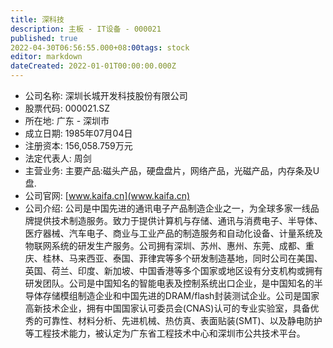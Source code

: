 ```yaml
---
title: 深科技
description: 主板 - IT设备 - 000021
published: true
2022-04-30T06:56:55.000+08:00tags: stock
editor: markdown
dateCreated: 2022-01-01T00:00:00.000Z
---
```


- 公司名称: 深圳长城开发科技股份有限公司
- 股票代码: 000021.SZ
- 所在地: 广东 - 深圳市
- 成立日期: 1985年07月04日
- 注册资本: 156,058.759万元
- 法定代表人: 周剑
- 主营业务: 主要产品:磁头产品，硬盘盘片，网络产品，光磁产品，内存条及U盘.
- 公司官网: [www.kaifa.cn](www.kaifa.cn)
- 公司介绍: 公司是中国先进的通讯电子产品制造企业之一，为全球多家一线品牌提供技术制造服务。致力于提供计算机与存储、通讯与消费电子、半导体、医疗器械、汽车电子、商业与工业产品的制造服务和自动化设备、计量系统及物联网系统的研发生产服务。公司拥有深圳、苏州、惠州、东莞、成都、重庆、桂林、马来西亚、泰国、菲律宾等多个研发制造基地，同时公司在美国、英国、荷兰、印度、新加坡、中国香港等多个国家或地区设有分支机构或拥有研发团队。公司是中国知名的智能电表及控制系统出口企业，是中国知名的半导体存储模组制造企业和中国先进的DRAM/flash封装测试企业。公司是国家高新技术企业，拥有中国国家认可委员会(CNAS)认可的专业实验室，具备优秀的可靠性、材料分析、先进机械、热仿真、表面贴装(SMT)、以及静电防护等工程技术能力，被认定为广东省工程技术中心和深圳市公共技术平台。


